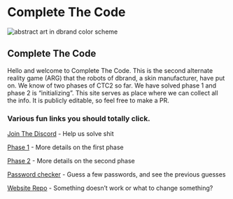 # Complete The Code

![abstract art in dbrand color scheme](https://cdn.cpixl.com/img/db/ctc/db-ctc-header-art-01-comp.png)

## Complete The Code

Hello and welcome to Complete The Code. This is the second alternate reality game (ARG) that the robots of dbrand, a skin manufacturer, have put on. We know of two phases of CTC2 so far. We have solved phase 1 and phase 2 is “initializing”. This site serves as place where we can collect all the info. It is publicly editable, so feel free to make a PR.&#x20;

### Various fun links you should totally click.

[Join The Discord](https://discord.gg/dbrand) - Help us solve shit

[Phase 1](phase-1.md) - More details on the first phase

[Phase 2](phase-2.md) - More details on the second phase

[Password checker](https://ctc2.zevaryx.com) - Guess a few passwords, and see the previous guesses

[Website Repo](https://github.com/Complete-the-Code/Website-GitBook) - Something doesn’t work or what to change something?

###

